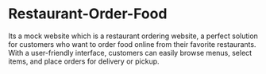 # Restaurant-Order-Food
Its a mock website which is a restaurant ordering website, a perfect solution for customers who want to order food online from their favorite restaurants. With a user-friendly interface, customers can easily browse menus, select items, and place orders for delivery or pickup.
